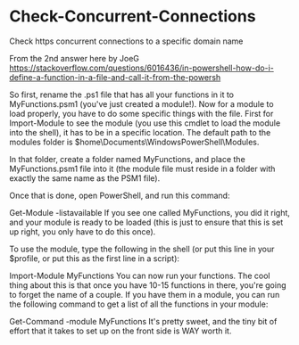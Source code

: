 # Check-Concurrent-Connections
Check https concurrent connections to a specific domain name

From the 2nd answer here by JoeG
https://stackoverflow.com/questions/6016436/in-powershell-how-do-i-define-a-function-in-a-file-and-call-it-from-the-powersh

So first, rename the .ps1 file that has all your functions in it to MyFunctions.psm1 (you've just created a module!). Now for a module to load properly, you have to do some specific things with the file. First for Import-Module to see the module (you use this cmdlet to load the module into the shell), it has to be in a specific location. The default path to the modules folder is $home\Documents\WindowsPowerShell\Modules.

In that folder, create a folder named MyFunctions, and place the MyFunctions.psm1 file into it (the module file must reside in a folder with exactly the same name as the PSM1 file).

Once that is done, open PowerShell, and run this command:

Get-Module -listavailable
If you see one called MyFunctions, you did it right, and your module is ready to be loaded (this is just to ensure that this is set up right, you only have to do this once).

To use the module, type the following in the shell (or put this line in your $profile, or put this as the first line in a script):

Import-Module MyFunctions
You can now run your functions. The cool thing about this is that once you have 10-15 functions in there, you're going to forget the name of a couple. If you have them in a module, you can run the following command to get a list of all the functions in your module:

Get-Command -module MyFunctions
It's pretty sweet, and the tiny bit of effort that it takes to set up on the front side is WAY worth it.
